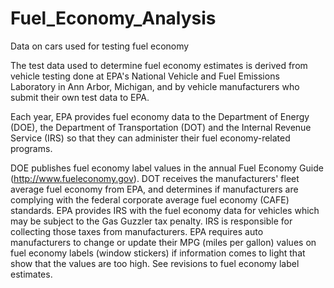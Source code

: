 # Fuel_Economy_Analysis
Data on cars used for testing fuel economy

The test data used to determine fuel economy estimates is derived from vehicle testing done at EPA's National Vehicle and Fuel Emissions Laboratory in Ann Arbor, Michigan, and by vehicle manufacturers who submit their own test data to EPA.

Each year, EPA provides fuel economy data to the Department of Energy (DOE), the Department of Transportation (DOT) and the Internal Revenue Service (IRS) so that they can administer their fuel economy-related programs.

DOE publishes fuel economy label values in the annual Fuel Economy Guide (http://www.fueleconomy.gov).
DOT receives the manufacturers' fleet average fuel economy from EPA, and determines if manufacturers are complying with the federal corporate average fuel economy (CAFE) standards.
EPA provides IRS with the fuel economy data for vehicles which may be subject to the Gas Guzzler tax penalty. IRS is responsible for collecting those taxes from manufacturers. 
EPA requires auto manufacturers to change or update their MPG (miles per gallon) values on fuel economy labels (window stickers) if information comes to light that show that the values are too high. See revisions to fuel economy label estimates.